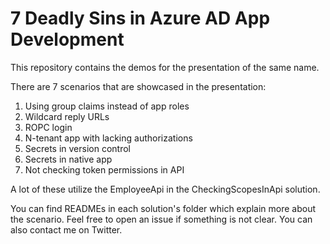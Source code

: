 # 7 Deadly Sins in Azure AD App Development

This repository contains the demos for the presentation of the same name.

There are 7 scenarios that are showcased in the presentation:

1. Using group claims instead of app roles
1. Wildcard reply URLs
1. ROPC login
1. N-tenant app with lacking authorizations
1. Secrets in version control
1. Secrets in native app
1. Not checking token permissions in API

A lot of these utilize the EmployeeApi in the CheckingScopesInApi solution.

You can find READMEs in each solution's folder which explain more about the scenario.
Feel free to open an issue if something is not clear.
You can also contact me on Twitter.
